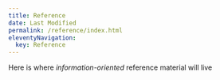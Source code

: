 ```yaml
---
title: Reference
date: Last Modified
permalink: /reference/index.html
eleventyNavigation:
  key: Reference
---
```


Here is where _information-oriented_ reference material will live

